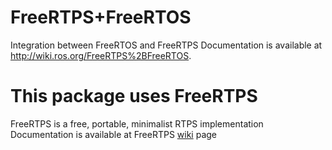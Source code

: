 # FreeRTPS+FreeRTOS
Integration between FreeRTOS and FreeRTPS
Documentation is available at http://wiki.ros.org/FreeRTPS%2BFreeRTOS.

# This package uses FreeRTPS
FreeRTPS is a free, portable, minimalist RTPS implementation
Documentation is available at FreeRTPS [wiki](https://github.com/ros2/freertps/wiki) page
